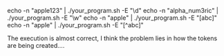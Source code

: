 echo -n "apple123" | ./your_program.sh -E "\d"
echo -n "alpha_num3ric" | ./your_program.sh -E "\w"
echo -n "apple" | ./your_program.sh -E "[abc]"
echo -n "apple" | ./your_program.sh -E "[^abc]"

The execution is almost correct, I think the problem lies in how the tokens are being created....